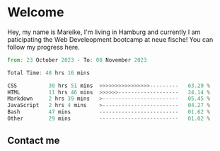 # Welcome

Hey, my name is Mareike, I'm living in Hamburg and currently I am paticipating the Web Develeopment bootcamp at neue fische!
You can follow my progress here.

<!--START_SECTION:waka-->

```rust
From: 23 October 2023 - To: 08 November 2023

Total Time: 48 hrs 16 mins

CSS          30 hrs 51 mins  >>>>>>>>>>>>>>>>---------   63.29 %
HTML         11 hrs 46 mins  >>>>>>-------------------   24.14 %
Markdown     2 hrs 39 mins   >------------------------   05.45 %
JavaScript   2 hrs 4 mins    >------------------------   04.27 %
Bash         47 mins         -------------------------   01.62 %
Other        29 mins         -------------------------   01.02 %
```

<!--END_SECTION:waka-->

## Contact me



